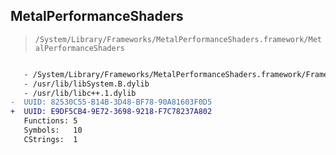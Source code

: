 ## MetalPerformanceShaders

> `/System/Library/Frameworks/MetalPerformanceShaders.framework/MetalPerformanceShaders`

```diff

   - /System/Library/Frameworks/MetalPerformanceShaders.framework/Frameworks/MPSRayIntersector.framework/MPSRayIntersector
   - /usr/lib/libSystem.B.dylib
   - /usr/lib/libc++.1.dylib
-  UUID: 82530C55-B14B-3D48-BF78-90A81603F0D5
+  UUID: E9DF5CB4-9E72-3698-9218-F7C78237A802
   Functions: 5
   Symbols:   10
   CStrings:  1

```
